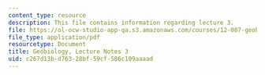 ```yaml
---
content_type: resource
description: This file contains information regarding lecture 3.
file: https://ol-ocw-studio-app-qa.s3.amazonaws.com/courses/12-007-geobiology-spring-2013/c267d13bd76328bf59cf586c109aaaad_MIT12_007S13_Lec3.pdf
file_type: application/pdf
resourcetype: Document
title: Geobiology, Lecture Notes 3
uid: c267d13b-d763-28bf-59cf-586c109aaaad
---
```

